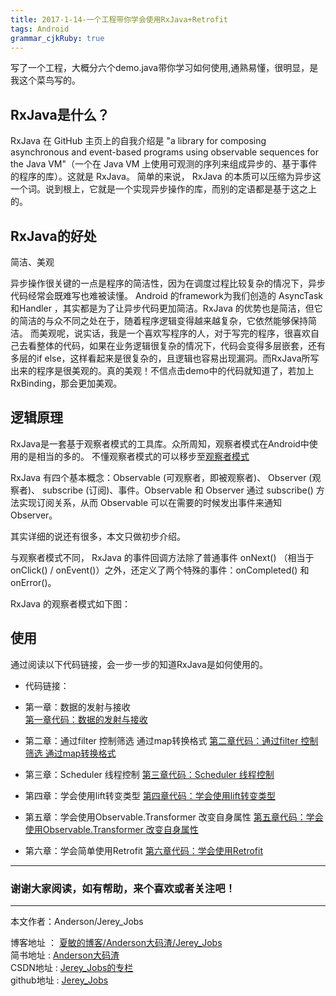```yaml
---
title: 2017-1-14-一个工程带你学会使用RxJava+Retrofit
tags: Android
grammar_cjkRuby: true
---
```


写了一个工程，大概分六个demo.java带你学习如何使用,通熟易懂，很明显，是我这个菜鸟写的。


## RxJava是什么？

RxJava 在 GitHub 主页上的自我介绍是 "a library for composing asynchronous and event-based programs using observable sequences for the Java VM"（一个在 Java VM 上使用可观测的序列来组成异步的、基于事件的程序的库）。这就是 RxJava。
简单的来说， RxJava 的本质可以压缩为异步这一个词。说到根上，它就是一个实现异步操作的库，而别的定语都是基于这之上的。

## RxJava的好处

简洁、美观

异步操作很关键的一点是程序的简洁性，因为在调度过程比较复杂的情况下，异步代码经常会既难写也难被读懂。 Android 的framework为我们创造的 AsyncTask 和Handler ，其实都是为了让异步代码更加简洁。RxJava 的优势也是简洁，但它的简洁的与众不同之处在于，随着程序逻辑变得越来越复杂，它依然能够保持简洁。
而美观呢，说实话，我是一个喜欢写程序的人，对于写完的程序，很喜欢自己去看整体的代码，如果在业务逻辑很复杂的情况下，代码会变得多层嵌套，还有多层的if else，这样看起来是很复杂的，且逻辑也容易出现漏洞。而RxJava所写出来的程序是很美观的。真的美观！不信点击demo中的代码就知道了，若加上RxBinding，那会更加美观。

## 逻辑原理

RxJava是一套基于观察者模式的工具库。众所周知，观察者模式在Android中使用的是相当的多的。
不懂观察者模式的可以移步至[观察者模式](http://jerey.cn/2016/07/23/Android%E4%B8%AD%E7%9A%84%E8%A7%82%E5%AF%9F%E8%80%85%E6%A8%A1%E5%BC%8F/)

RxJava 有四个基本概念：Observable (可观察者，即被观察者)、 Observer (观察者)、 subscribe (订阅)、事件。Observable 和 Observer 通过 subscribe() 方法实现订阅关系，从而 Observable 可以在需要的时候发出事件来通知 Observer。

其实详细的说还有很多，本文只做初步介绍。

与观察者模式不同， RxJava 的事件回调方法除了普通事件 onNext() （相当于 onClick() / onEvent()）之外，还定义了两个特殊的事件：onCompleted() 和 onError()。

RxJava 的观察者模式如下图：


## 使用

通过阅读以下代码链接，会一步一步的知道RxJava是如何使用的。

 * 代码链接：
 
 * 第一章：数据的发射与接收<br>
 [第一章代码：数据的发射与接收](https://github.com/Jerey-Jobs/RxJavaDemos/blob/master/app/src/main/java/com/jerey/rxjavademo/Demo1.java)

 	
 * 第二章：通过filter 控制筛选 通过map转换格式
 [第二章代码：通过filter 控制筛选 通过map转换格式](https://github.com/Jerey-Jobs/RxJavaDemos/blob/master/app/src/main/java/com/jerey/rxjavademo/Demo2.java)
 

 * 第三章：Scheduler 线程控制
 [第三章代码：Scheduler 线程控制](https://github.com/Jerey-Jobs/RxJavaDemos/blob/master/app/src/main/java/com/jerey/rxjavademo/Demo3.java)
 	
 * 第四章：学会使用lift转变类型
 [第四章代码：学会使用lift转变类型](https://github.com/Jerey-Jobs/RxJavaDemos/blob/master/app/src/main/java/com/jerey/rxjavademo/Demo4.java)
	
* 第五章：学会使用Observable.Transformer 改变自身属性
[第五章代码：学会使用Observable.Transformer 改变自身属性](https://github.com/Jerey-Jobs/RxJavaDemos/blob/master/app/src/main/java/com/jerey/rxjavademo/Demo5.java)
	
* 第六章：学会简单使用Retrofit
[第六章代码：学会使用Retrofit](https://github.com/Jerey-Jobs/RxJavaDemos/blob/master/app/src/main/java/com/jerey/rxjavademo/RetrofitDemo.java)


 ----------
### 谢谢大家阅读，如有帮助，来个喜欢或者关注吧！

 ----------
 本文作者：Anderson/Jerey_Jobs 

 博客地址   ： [夏敏的博客/Anderson大码渣/Jerey_Jobs][1] <br>
 简书地址   :  [Anderson大码渣][2] <br>
 CSDN地址   :  [Jerey_Jobs的专栏][3] <br>
 github地址 :  [Jerey_Jobs][4]
 


  [1]: http://jerey.cn/
  [2]: http://www.jianshu.com/users/016a5ba708a0/latest_articles
  [3]: http://blog.csdn.net/jerey_jobs
  [4]: https://github.com/Jerey-Jobs

